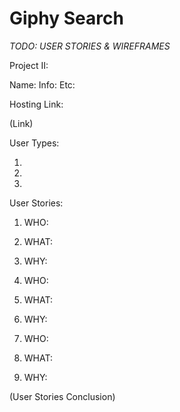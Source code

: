 # Giphy Search

*TODO: USER STORIES & WIREFRAMES*

Project II:

Name:
Info:
Etc:


Hosting Link:

(Link)


User Types:

1.
2.
3.


User Stories:

1. WHO:
2. WHAT:
3. WHY:

1. WHO:
2. WHAT:
3. WHY:

1. WHO:
2. WHAT:
3. WHY:


(User Stories Conclusion)